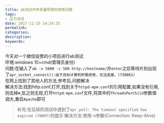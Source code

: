 ```yaml
---
title: ab测试中并发量导致的拒绝问题
tags:
- 压力测试
date: 2017-11-15 14:24:33
permalink:
categories:
description:
keywords:
---
```


今天对一个微信投票的小项目进行ab测试  
环境:windows 10+cmd(管理员身份)  
问题:在输入了`ab -n 5000 -c 500 http://hostname/`并`enter`之后等待片刻出现了`apr_socket_connect():由于目标计算机积极拒绝，无法连接。(730061)`  
在网上找到了其他人的方法,参考后,问题解决  
解决方法:找到http.conf,打开,找到关于`httpd-mpm.conf`的引用配置,如果没有引用,则去掉`#`,反之则无视,打开`httpd-mpm.conf`文件,将其中的`ThreadsPerChild`参数值调大,重启`Apache`即可

> 补充:在后续的测试中遇到了`apr_poll: The timeout specified has expired (70007)`的提示
解决方法:使用`-k`参数(Connection: Keep-Alive)
